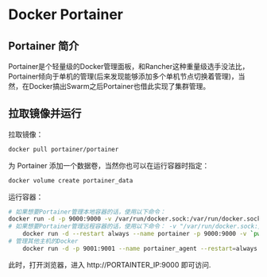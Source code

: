 # Docker Portainer   

## Portainer 简介

Portainer是个轻量级的Docker管理面板，和Rancher这种重量级选手没法比，Portainer倾向于单机的管理(后来发现能够添加多个单机节点切换着管理)，当然，在Docker搞出Swarm之后Portainer也借此实现了集群管理。

## 拉取镜像并运行

拉取镜像：

```bash
docker pull portainer/portainer
```

为 Portainer 添加一个数据卷，当然你也可以在运行容器时指定：

```bash
docker volume create portainer_data
```

运行容器：

```bash
# 如果想要Portainer管理本地容器的话，使用以下命令：
docker run -d -p 9000:9000 -v /var/run/docker.sock:/var/run/docker.sock -v portainer_data:/data --restart=always --name prtainer portainer/portainer
# 如果想要Portainer管理远程容器的话，使用以下命令： -v "/var/run/docker.sock:/var/run/docker.sock"
    docker run -d --restart always --name portainer -p 9000:9000 -v `pwd`/portainer_data:/data portainer/portainer:latest
# 管理其他主机的Docker
    docker run -d -p 9001:9001 --name portainer_agent --restart=always -v /var/run/docker.sock:/var/run/docker.sock -v /var/lib/docker/volumes:/var/lib/docker/volumes portainer/agent:latest
```

此时，打开浏览器，进入 http://PORTAINTER_IP:9000 即可访问.